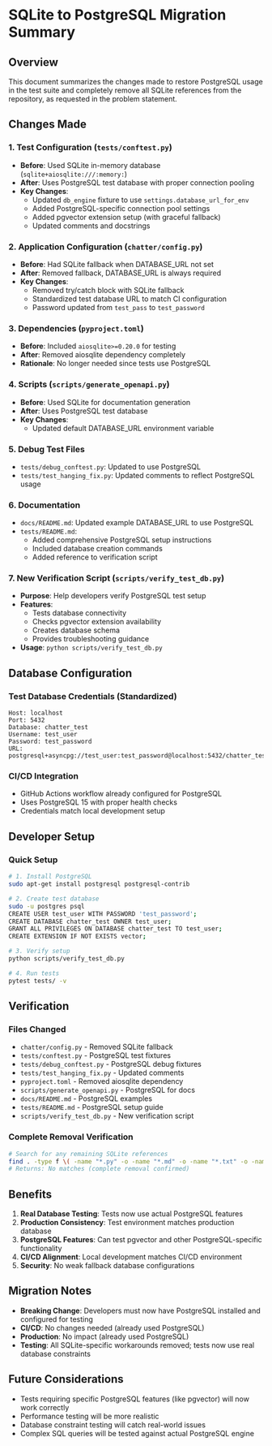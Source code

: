 # SQLite to PostgreSQL Migration Summary

## Overview
This document summarizes the changes made to restore PostgreSQL usage in the test suite and completely remove all SQLite references from the repository, as requested in the problem statement.

## Changes Made

### 1. Test Configuration (`tests/conftest.py`)
- **Before**: Used SQLite in-memory database (`sqlite+aiosqlite:///:memory:`)
- **After**: Uses PostgreSQL test database with proper connection pooling
- **Key Changes**:
  - Updated `db_engine` fixture to use `settings.database_url_for_env`
  - Added PostgreSQL-specific connection pool settings
  - Added pgvector extension setup (with graceful fallback)
  - Updated comments and docstrings

### 2. Application Configuration (`chatter/config.py`)
- **Before**: Had SQLite fallback when DATABASE_URL not set
- **After**: Removed fallback, DATABASE_URL is always required
- **Key Changes**:
  - Removed try/catch block with SQLite fallback
  - Standardized test database URL to match CI configuration
  - Password updated from `test_pass` to `test_password`

### 3. Dependencies (`pyproject.toml`)
- **Before**: Included `aiosqlite>=0.20.0` for testing
- **After**: Removed aiosqlite dependency completely
- **Rationale**: No longer needed since tests use PostgreSQL

### 4. Scripts (`scripts/generate_openapi.py`)
- **Before**: Used SQLite for documentation generation
- **After**: Uses PostgreSQL test database
- **Key Changes**:
  - Updated default DATABASE_URL environment variable

### 5. Debug Test Files
- `tests/debug_conftest.py`: Updated to use PostgreSQL
- `tests/test_hanging_fix.py`: Updated comments to reflect PostgreSQL usage

### 6. Documentation
- `docs/README.md`: Updated example DATABASE_URL to use PostgreSQL
- `tests/README.md`: 
  - Added comprehensive PostgreSQL setup instructions
  - Included database creation commands
  - Added reference to verification script

### 7. New Verification Script (`scripts/verify_test_db.py`)
- **Purpose**: Help developers verify PostgreSQL test setup
- **Features**:
  - Tests database connectivity
  - Checks pgvector extension availability
  - Creates database schema
  - Provides troubleshooting guidance
- **Usage**: `python scripts/verify_test_db.py`

## Database Configuration

### Test Database Credentials (Standardized)
```
Host: localhost
Port: 5432
Database: chatter_test
Username: test_user
Password: test_password
URL: postgresql+asyncpg://test_user:test_password@localhost:5432/chatter_test
```

### CI/CD Integration
- GitHub Actions workflow already configured for PostgreSQL
- Uses PostgreSQL 15 with proper health checks
- Credentials match local development setup

## Developer Setup

### Quick Setup
```bash
# 1. Install PostgreSQL
sudo apt-get install postgresql postgresql-contrib

# 2. Create test database
sudo -u postgres psql
CREATE USER test_user WITH PASSWORD 'test_password';
CREATE DATABASE chatter_test OWNER test_user;
GRANT ALL PRIVILEGES ON DATABASE chatter_test TO test_user;
CREATE EXTENSION IF NOT EXISTS vector;

# 3. Verify setup
python scripts/verify_test_db.py

# 4. Run tests
pytest tests/ -v
```

## Verification

### Files Changed
- `chatter/config.py` - Removed SQLite fallback
- `tests/conftest.py` - PostgreSQL test fixtures
- `tests/debug_conftest.py` - PostgreSQL debug fixtures
- `tests/test_hanging_fix.py` - Updated comments
- `pyproject.toml` - Removed aiosqlite dependency
- `scripts/generate_openapi.py` - PostgreSQL for docs
- `docs/README.md` - PostgreSQL examples
- `tests/README.md` - PostgreSQL setup guide
- `scripts/verify_test_db.py` - New verification script

### Complete Removal Verification
```bash
# Search for any remaining SQLite references
find . -type f \( -name "*.py" -o -name "*.md" -o -name "*.txt" -o -name "*.yml" -o -name "*.yaml" -o -name "*.toml" -o -name "*.ini" \) -exec grep -i "sqlite\|aiosqlite" {} \;
# Returns: No matches (complete removal confirmed)
```

## Benefits

1. **Real Database Testing**: Tests now use actual PostgreSQL features
2. **Production Consistency**: Test environment matches production database
3. **PostgreSQL Features**: Can test pgvector and other PostgreSQL-specific functionality
4. **CI/CD Alignment**: Local development matches CI/CD environment
5. **Security**: No weak fallback database configurations

## Migration Notes

- **Breaking Change**: Developers must now have PostgreSQL installed and configured for testing
- **CI/CD**: No changes needed (already used PostgreSQL)
- **Production**: No impact (already used PostgreSQL)
- **Testing**: All SQLite-specific workarounds removed; tests now use real database constraints

## Future Considerations

- Tests requiring specific PostgreSQL features (like pgvector) will now work correctly
- Performance testing will be more realistic
- Database constraint testing will catch real-world issues
- Complex SQL queries will be tested against actual PostgreSQL engine